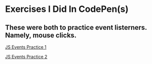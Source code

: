 # Exercises I Did In CodePen(s)

## These were both to practice event listerners. Namely, mouse clicks.

[JS Events Practice 1](https://codepen.io/timothydharris/pen/xxdLjWw)

[JS Events Practice 2](https://codepen.io/timothydharris/pen/xxdLjyV?editors=1010)
